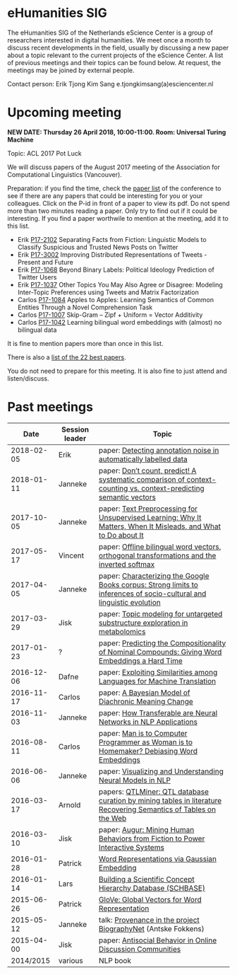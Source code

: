 # eHumanities SIG

The eHumanities SIG of the Netherlands eScience Center is a group of researchers interested in digital humanities. We meet once a month to discuss recent developments in the field, usually by discussing a new paper about a topic relevant to the current projects of the eScience Center. A list of previous meetings and their topics can be found below. At request, the meetings may be joined by external people.

Contact person: Erik Tjong Kim Sang e.tjongkimsang(a)esciencenter.nl

# Upcoming meeting

**NEW DATE: Thursday 26 April 2018, 10:00-11:00. Room: Universal Turing Machine**

Topic: ACL 2017 Pot Luck

We will discuss papers of the August 2017 meeting of the Association for Computational Linguistics (Vancouver).

Preparation: if you find the time, check the [paper list](http://www.aclweb.org/anthology/P/P17/) of the conference to see if there are any papers that could be interesting for you or your colleagues. Click on the P-id in front of a paper to view its pdf. Do not spend more than two minutes reading a paper. Only try to find out if it could be interesting. If you find a paper worthwile to mention at the meeting, add it to this list.

- Erik [P17-2102](http://www.aclweb.org/anthology/P/P17/P17-2102.pdf) Separating Facts from Fiction: Linguistic Models to Classify Suspicious and Trusted News Posts on Twitter
- Erik [P17-3002](http://www.aclweb.org/anthology/P/P17/P17-3002.pdf) Improving Distributed Representations of Tweets - Present and Future
- Erik [P17-1068](http://www.aclweb.org/anthology/P/P17/P17-1068.pdf) Beyond Binary Labels: Political Ideology Prediction of Twitter Users
- Erik [P17-1037](http://www.aclweb.org/anthology/P/P17/P17-1037.pdf) Other Topics You May Also Agree or Disagree: Modeling Inter-Topic Preferences using Tweets and Matrix Factorization
- Carlos [P17-1084](http://www.aclweb.org/anthology/P/P17/P17-1084.pdf) Apples to Apples: Learning Semantics of Common Entities
Through a Novel Comprehension Task
- Carlos [P17-1007](http://www.aclweb.org/anthology/P/P17/P17-1007.pdf) Skip-Gram – Zipf + Uniform = Vector Additivity
- Carlos [P17-1042](http://www.aclweb.org/anthology/P/P17/P17-1042.pdf) Learning bilingual word embeddings with (almost) no bilingual data

It is fine to mention papers more than once in this list.

There is also a [list of the 22 best papers](https://acl2017.wordpress.com/2017/08/03/outstanding-and-best-papers-and-the-decision-process/).

You do not need to prepare for this meeting. It is also fine to just attend and listen/discuss.

# Past meetings

| Date | Session leader | Topic |
|------|----------------|-------|
| 2018-02-05 | Erik | paper: [Detecting annotation noise in automatically labelled data](http://www.aclweb.org/anthology/P/P17/P17-1107.pdf) |
| 2018-01-11 | Janneke | paper: [Don’t count, predict! A systematic comparison of context-counting vs. context-predicting semantic vectors](http://www.aclweb.org/anthology/P14-1023) |
| 2017-10-05 | Janneke | paper: [Text Preprocessing for Unsupervised Learning: Why It Matters, When It Misleads, and What to Do about It](https://papers.ssrn.com/sol3/Papers.cfm?abstract_id=2849145) |
| 2017-05-17 | Vincent | paper: [Offline bilingual word vectors, orthogonal transformations and the inverted softmax](https://arxiv.org/pdf/1702.03859.pdf) |
| 2017-04-05 | Janneke | paper: [Characterizing the Google Books corpus: Strong limits to inferences of socio-cultural and linguistic evolution](https://arxiv.org/pdf/1501.00960.pdf) |
| 2017-03-29 | Jisk | paper: [Topic modeling for untargeted substructure exploration in metabolomics](http://www.pnas.org/content/113/48/13738) |
| 2017-01-23 | ? | paper: [Predicting the Compositionality of Nominal Compounds: Giving Word Embeddings a Hard Time](https://www.aclweb.org/anthology/P/P16/P16-1187.pdf) |
| 2016-12-06 | Dafne | paper: [Exploiting Similarities among Languages for Machine Translation](https://arxiv.org/pdf/1309.4168.pdf) |
| 2016-11-17 | Carlos | paper: [A Bayesian Model of Diachronic Meaning Change](http://aclweb.org/anthology/Q/Q16/Q16-1003.pdf) |
| 2016-11-03 | Janneke | paper: [How Transferable are Neural Networks in NLP Applications](http://www.aclweb.org/anthology/D/D16/D16-1046.pdf) |
| 2016-08-11 | Carlos | paper: [Man is to Computer Programmer as Woman is to Homemaker? Debiasing Word Embeddings](https://papers.nips.cc/paper/6228-man-is-to-computer-programmer-as-woman-is-to-homemaker-debiasing-word-embeddings.pdf) |
| 2016-06-06 | Janneke | paper: [Visualizing and Understanding Neural Models in NLP](http://www.aclweb.org/anthology/N/N16/N16-1082.pdf) |
| 2016-03-17 | Arnold | papers: [QTLMiner: QTL database curation by mining tables in literature](https://academic.oup.com/bioinformatics/article/31/10/1689/177318) [Recovering Semantics of Tables on the Web](http://ilpubs.stanford.edu:8090/1012/1/tables.pdf) |
| 2016-03-10 | Jisk | paper: [Augur: Mining Human Behaviors from Fiction to Power Interactive Systems](http://hci.stanford.edu/publications/2016/ethan/augur-chi-2016.pdf) |
| 2016-01-28 | Patrick | [Word Representations via Gaussian Embedding](https://arxiv.org/abs/1412.6623) |
| 2016-01-14 | Lars | [Building a Scientific Concept Hierarchy Database (SCHBASE)](http://aclweb.org/anthology/P/P15/P15-1059.pdf) |
| 2015-06-26 | Patrick | [GloVe: Global Vectors for Word Representation](https://nlp.stanford.edu/projects/glove/) |
| 2015-05-12 | Janneke | talk: [Provenance in the project BiographyNet](http://linkedscience.org/wp-content/uploads/2013/04/paper7.pdf) (Antske Fokkens) | 
| 2015-04-00 | Jisk | paper: [Antisocial Behavior in Online Discussion Communities](https://arxiv.org/pdf/1504.00680v1.pdf) |
| 2014/2015 | various | NLP book |

